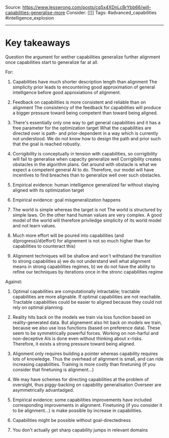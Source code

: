 Source: https://www.lesswrong.com/posts/cq5x4XDnLcBrYbb66/will-capabilities-generalise-more
Consider: [[]]
Tags: #advanced_capabilities #intelligence_explosion 
______________

# Key takeaways
Question the argument for wether capabilities generalize further alignment once capabilities start to generalize far at all.

For:
1. Capabilities have much shorter description length than alignment
   The simplicity prior leads to encountering good approximation of general intelligence before good approxiations of alignment.
   
2. Feedback on capabilities is more consistent and reliable than on alignment
   The consistency of the feedback for capabilities will produce a bigger pressure toward being competent than toward being aligned.

3. There's essentially only one way to get general capabilities and it has a free parameter for the optimization target
   What the capabilities are directed over is path- and prior-dependent in a way which is currently not understood. We do not know how to design the path and prior such that the goal is reached robustly.

4. Corrigibility is conceptually in tension with capabilities, so corrigibility will fail to generalise when capacity generalize well
   Corrigibility creates obstacles in the algorithm plans. Get around with obstacle is what we expect a competent general AI to do. Therefore, our model will have incentives to find breaches than to generalize well over such obstacles. 
    
5. Empirical evidence: human intelligence generalized far without staying aligned with its optimization target
   
6. Empirical evidence: goal misgeneralization happens
   
7. The world is simple whereas the target is not
   The world is structured by simple laws. On the other hand human values are very complex. A good model of the world will therefore priviledge simplicity of its world model and not learn values.
   
8. Much more effort will be poured into capabilities (and d(progress)/d(effort) for alignement is not so much higher than for capabilities to counteract this)
   
9. Alignment techniques will be shallow and won't withstand the transition to strong capabilities
   a) we do not understand well what alignment means in strong capabilities regimes, b) we do not have the ability to refine our techniques by iterations once in the stronc capabilities regime

Against:
1. Optimal capabilities are computationally intractable; tractable  capabilities are more alignable.
   If optimal capabilities are not reachable. Tractable capabilities could be easier to aligned because they could not rely on optimal planning.
   
2. Reality hits back on the models we train via loss function based on reality-generated data. But alignement also hit back on models we train, because we also use loss functions (based on preference data). These seem to be symmetrically powerful forces.
   Working on non-harful and non-deceptive AIs is done even without thinking about x-risks. Therefore, it exists a strong pressure toward being aligned.
   
3. Alignment only requires building a pointer whereas capability requires lots of knowledge. Thus the overhead of alignment is small, and can ride increasing capabilities.
   Training is more costly than finetuning (if you consider that finetuning is alignment...)
   
4. We may have schemes for directing capabilities at the problem of oversight, thus piggy-backing on capability generalisation
   Overseer are asymmetrically advantadged. 
   
5. Empirical evidence: some capabilities improvements have included corresponding improvements in alignment.
   Finetuning (if you consider it to be alignment...) is make possible by increase in capabilities.
   
6. Capabilities might be possible without goal-directedness
7. You don't actually get sharp capability jumps in relevant domains